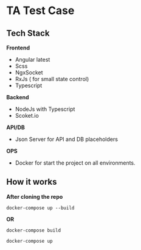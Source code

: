 # TA Test Case

## Tech Stack

**Frontend**

- Angular latest
- Scss
- NgxSocket
- RxJs ( for small state control)
- Typescript

**Backend**

- NodeJs with Typescript
- Scoket.io

**API/DB**

- Json Server for API and DB placeholders

**OPS**

- Docker for start the project on all environments.

## How it works

**After cloning the repo**

`docker-compose up --build`

**OR**

`docker-compose build`

`docker-compose up`

